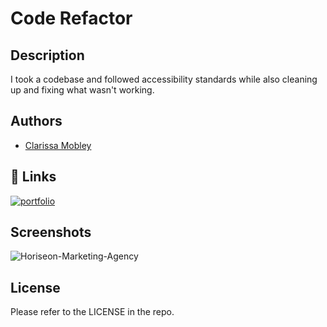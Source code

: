 # Code Refactor

## Description

I took a codebase and followed accessibility standards while also cleaning up and fixing what wasn't working.


## Authors

- [Clarissa Mobley](https://github.com/ClarissaMobley)


## 🔗 Links
[![portfolio](https://img.shields.io/badge/repository-000?style=for-the-badge&logo=ko-fi&logoColor=white)](https://github.com/ClarissaMobley/Code-Refactor)


## Screenshots

![Horiseon-Marketing-Agency](https://github.com/ClarissaMobley/Code-Refactor/assets/159193547/4e55cf7e-73f9-4f51-aea1-74dea5c2237e)


## License
Please refer to the LICENSE in the repo.
